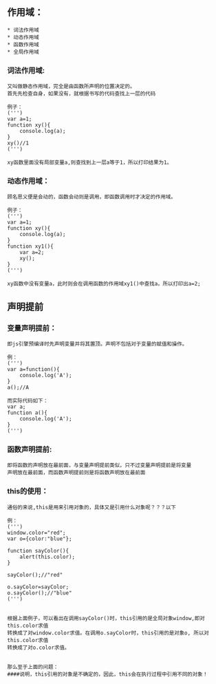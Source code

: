 ## 作用域：

    * 词法作用域
    * 动态作用域
    * 函数作用域
    * 全局作用域


### 词法作用域:
    又叫做静态作用域，完全是由函数所声明的位置决定的。
    首先先检查自身，如果没有，就根据书写的代码查找上一层的代码

    例子：
    (''')
    var a=1;
    function xy(){
        console.log(a);
    }
    xy()//1
    (''')

    xy函数里面没有局部变量a,则查找到上一层a等于1，所以打印结果为1。

### 动态作用域：
    顾名思义便是会动的，函数会动则是调用，即函数调用时才决定的作用域。

    例子：
    (''')
    var a=1;
    function xy(){
        console.log(a);
    }
    function xy1(){
        var a=2;
        xy();
    }
    (''')

    xy函数中没有变量a，此时则会在调用函数的作用域xy1()中查找a，所以打印出a=2;


## 声明提前

### 变量声明提前：
    即js引擎预编译时先声明变量并将其置顶。声明不包括对于变量的赋值和操作。

    例：
    (''')
    var a=function(){
        console.log('A');
    }
    a();//A

    而实际代码如下：
    var a;
    function a(){
        console.log('A');
    }
    (''')


### 函数声明提前:
    即将函数的声明放在最前面，与变量声明提前类似，只不过变量声明提前是将变量
    声明放在最前面，而函数声明提前则是将函数声明放在最前面


### this的使用：
    通俗的来说,this是用来引用对象的，具体又是引用什么对象呢？？？以下

    例：
    (''')
    window.color="red";
    var o={color:"blue"};

    function sayColor(){
        alert(this.color);
    }

    sayColor();//"red"

    o.sayColor=sayColor;
    o.sayColor();//"blue"
    (''')


    根据上面例子，可以看出在调用sayColor()时，this引用的是全局对象window,即对this.color求值
    转换成了对window.color求值。在调用o.sayColor时，this引用的是对象o, 所以对this.color求值
    转换成了对o.color求值。


    那么至于上面的问题：
    ####说明，this引用的对象是不确定的，因此，this会在执行过程中引用不同的对象！




